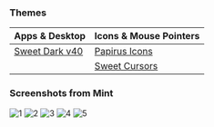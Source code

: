 ### Themes

| Apps & Desktop                                         | Icons & Mouse Pointers                                 |
| ------------------------------------------------------ | :----------------------------------------------------- |
| [Sweet Dark v40](https://www.gnome-look.org/p/1253385) | [Papirus Icons](https://www.gnome-look.org/p/1166289/) |
|                                                        | [Sweet Cursors](https://www.gnome-look.org/p/1393084)  |

### Screenshots from Mint
![1](https://github.com/DrShahinstein/dotfiles/assets/81323808/35b6e0e1-c11f-4166-927c-cc54df292de1)
![2](https://github.com/DrShahinstein/dotfiles/assets/81323808/e0bd8608-74ba-40ae-a3fa-cdf6a7f1c3ed)
![3](https://github.com/DrShahinstein/dotfiles/assets/81323808/1c6b7ef4-f772-43fa-8786-439a8660870d)
![4](https://github.com/DrShahinstein/dotfiles/assets/81323808/8eb31361-52d6-436f-ba66-ce2d4f7f7187)
![5](https://github.com/DrShahinstein/dotfiles/assets/81323808/a30a25af-a191-48fb-857b-4376d31378a0)

